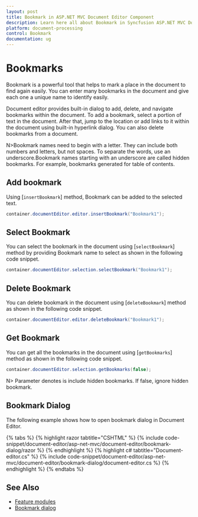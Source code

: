 ```yaml
---
layout: post
title: Bookmark in ASP.NET MVC Document Editor Component
description: Learn here all about Bookmark in Syncfusion ASP.NET MVC Document Editor component of Syncfusion Essential JS 2 and more.
platform: document-processing
control: Bookmark
documentation: ug
---
```



# Bookmarks

Bookmark is a powerful tool that helps to mark a place in the document to find again easily. You can enter many bookmarks in the document and give each one a unique name to identify easily.

Document editor provides built-in dialog to add, delete, and navigate bookmarks within the document. To add a bookmark, select a portion of text in the document. After that, jump to the location or add links to it within the document using built-in hyperlink dialog. You can also delete bookmarks from a document.

N>Bookmark names need to begin with a letter. They can include both numbers and letters, but not spaces. To separate the words, use an underscore.Bookmark names starting with an underscore are called hidden bookmarks. For example, bookmarks generated for table of contents.

## Add bookmark

Using [`insertBookmark`] method, Bookmark can be added to the selected text.

```csharp
container.documentEditor.editor.insertBookmark("Bookmark1");
```

## Select Bookmark

You can select the bookmark in the document using [`selectBookmark`] method by providing Bookmark name to select as shown in the following code snippet.

```csharp
container.documentEditor.selection.selectBookmark("Bookmark1");
```

## Delete Bookmark

You can delete bookmark in the document using [`deleteBookmark`] method as shown in the following code snippet.

```csharp
container.documentEditor.editor.deleteBookmark("Bookmark1");
```

## Get Bookmark

You can get all the bookmarks in the document using [`getBookmarks`] method as shown in the following code snippet.

```csharp
container.documentEditor.selection.getBookmarks(false);
```

N> Parameter denotes is include hidden bookmarks. If false, ignore hidden bookmark.

## Bookmark Dialog

The following example shows how to open bookmark dialog in Document Editor.



{% tabs %}
{% highlight razor tabtitle="CSHTML" %}
{% include code-snippet/document-editor/asp-net-mvc/document-editor/bookmark-dialog/razor %}
{% endhighlight %}
{% highlight c# tabtitle="Document-editor.cs" %}
{% include code-snippet/document-editor/asp-net-mvc/document-editor/bookmark-dialog/document-editor.cs %}
{% endhighlight %}
{% endtabs %}




## See Also

* [Feature modules](./feature-module)
* [Bookmark dialog](./dialog#bookmark-dialog)
